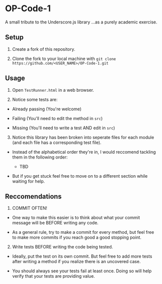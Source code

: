 # OP-Code-1

A small tribute to the Underscore.js library ...as a purely academic exercise.

## Setup

1. Create a fork of this repository.

2. Clone the fork to your local machine with
`git clone https://github.com/<USER_NAME>/OP-Code-1.git`

## Usage

1. Open `TestRunner.html` in a web browser.

2. Notice some tests are:
  
  * Already passing (You're welcome)

  * Failing (You'll need to edit the method in `src`)

  * Missing (You'll need to write a test AND edit in `src`)

3. Notice this library has been broken into seperate files for each module (and each file has a corresponding test file).

  * Instead of the alphabetical order they're in, I would reccomend tackling them in the following order:
    
    * TBD

  * But if you get stuck feel free to move on to a different section while waiting for help.


## Reccomendations

1. COMMIT OFTEN!

  * One way to make this easier is to think about what your commit message will be BEFORE writing any code.

  * As a general rule, try to make a commit for every method, but feel free to make more commits if you reach good a good stopping point.

2. Write tests BEFORE writing the code being tested.
  
  * Ideally, put the test on its own commit. But feel free to add more tests after writing a method if you realize there is an uncovered case.

  * You should always see your tests fail at least once. Doing so will help verify that your tests are providing value. 

